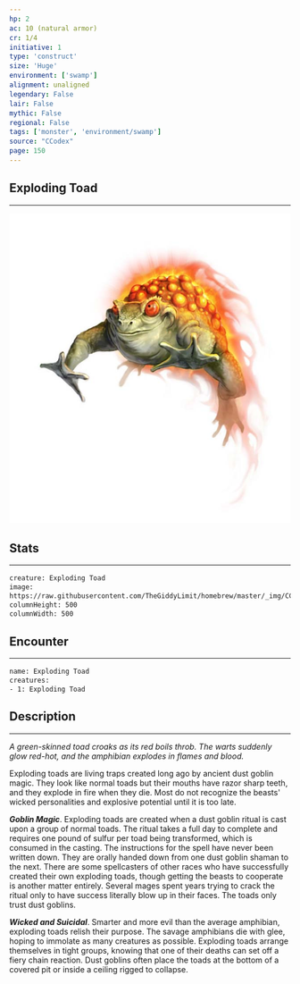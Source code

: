 ```yaml
---
hp: 2
ac: 10 (natural armor)
cr: 1/4
initiative: 1
type: 'construct'    
size: 'Huge'
environment: ['swamp']
alignment: unaligned
legendary: False
lair: False
mythic: False
regional: False
tags: ['monster', 'environment/swamp']
source: "CCodex"
page: 150
---
```


## Exploding Toad
---

![|600](https://raw.githubusercontent.com/TheGiddyLimit/homebrew/master/_img/CCodex/explodingtoad.jpg)

## Stats
---

```statblock
creature: Exploding Toad
image: https://raw.githubusercontent.com/TheGiddyLimit/homebrew/master/_img/CCodex/explodingtoad_token.png
columnHeight: 500
columnWidth: 500
```

## Encounter
---

```encounter-table
name: Exploding Toad
creatures:
- 1: Exploding Toad
```

## Description
---
_A green-skinned toad croaks as its red boils throb. The warts suddenly glow red-hot, and the amphibian explodes in flames and blood._

Exploding toads are living traps created long ago by ancient dust goblin magic. They look like normal toads but their mouths have razor sharp teeth, and they explode in fire when they die. Most do not recognize the beasts' wicked personalities and explosive potential until it is too late.

**_Goblin Magic_**. Exploding toads are created when a dust goblin ritual is cast upon a group of normal toads. The ritual takes a full day to complete and requires one pound of sulfur per toad being transformed, which is consumed in the casting. The instructions for the spell have never been written down. They are orally handed down from one dust goblin shaman to the next.
There are some spellcasters of other races who have successfully created their own exploding toads, though getting the beasts to cooperate is another matter entirely. Several mages spent years trying to crack the ritual only to have success literally blow up in their faces. The toads only trust dust goblins.


**_Wicked and Suicidal_**. Smarter and more evil than the average amphibian, exploding toads relish their purpose. The savage amphibians die with glee, hoping to immolate as many creatures as possible. Exploding toads arrange themselves in tight groups, knowing that one of their deaths can set off a fiery chain reaction. Dust goblins often place the toads at the bottom of a covered pit or inside a ceiling rigged to collapse.






